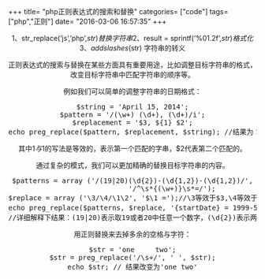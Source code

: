 +++
title= "php正则表达式的搜索和替换"
categories= ["code"]
tags= ["php","正则"]
date= "2016-03-06 16:57:35"
+++

<header class="entry-header">
<div class="entry-content">

1、str_replace(‘js’,’php’,$str) 替换字符串
2、$result = sprintf(‘%01.2f’,$str) 格式化
3、addslashes($str) 字符串的转义
<div id="studyMain">
<div class="wrap">
<div id="js-code-container" class="cmain-container">
<div id="js-aticle-container" class="cwrap-autoheight aticle-container">
<div id="J_PanelCode" class="code-panel">
<div id="J_CodeDescr" class="code-description">
<div class="code-desc co">

正则表达式的搜索与替换在某些方面具有重要用途，比如调整目标字符串的格式，改变目标字符串中匹配字符串的顺序等。

例如我们可以简单的调整字符串的日期格式：
<pre class="code">$string = 'April 15, 2014';
$pattern = '/(\w+) (\d+), (\d+)/i';
$replacement = '$3, ${1} $2';
echo preg_replace($pattern, $replacement, $string); //结果为：2014, April 15</pre>
其中${1}与$1的写法是等效的，表示第一个匹配的字串，$2代表第二个匹配的。

通过复杂的模式，我们可以更加精确的替换目标字符串的内容。
<pre class="code">$patterns = array ('/(19|20)(\d{2})-(\d{1,2})-(\d{1,2})/',
                   '/^\s*{(\w+)}\s*=/');
$replace = array ('\3/\4/\1\2', '$\1 =');//\3等效于$3,\4等效于$4，依次类推
echo preg_replace($patterns, $replace, '{startDate} = 1999-5-27'); //结果为：$startDate = 5/27/1999
//详细解释下结果：(19|20)表示取19或者20中任意一个数字，(\d{2})表示两个数字，(\d{1,2})表示1个或2个数字，(\d{1,2})表示1个或2个数字。^\s*{(\w+)\s*=}表示以任意空格开头的，并且包含在{}中的字符，并且以任意空格结尾的，最后有个=号的。</pre>
用正则替换来去掉多余的空格与字符：
<pre class="code">$str = 'one     two';
$str = preg_replace('/\s+/', ' ', $str);
echo $str; // 结果改变为'one two'</pre>
</div>
</div>
</div>
</div>
</div>
</div>
</div>
</div>
</header>
